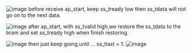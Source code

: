 ![image](https://github.com/2427jim2427/soc_lab3/assets/143332407/87d0a9b9-a7d4-4684-8bc0-e6c5a0c088b9)
before receive ap_start, keep ss_tready low then ss_tdata will not go on to the next data.

![image](https://github.com/2427jim2427/soc_lab3/assets/143332407/d892ed5b-53c8-4538-afb0-81c5722fe14b)
after ap_start, with ss_tvalid high,we restore the ss_tdata to the bram and set ss_tready high when finish restoring.

![image](https://github.com/2427jim2427/soc_lab3/assets/143332407/6c68d88d-edd5-4fec-bc15-4d02d1f55ebb)
then just keep going,until ... ss_tlast = 1.
![image](https://github.com/2427jim2427/soc_lab3/assets/143332407/50b57bc4-9957-4154-8e0e-f746eb885453)


